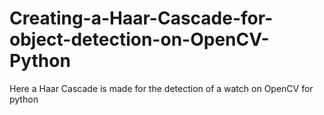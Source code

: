# Creating-a-Haar-Cascade-for-object-detection-on-OpenCV-Python
Here a Haar Cascade is made for the detection of  a watch on OpenCV for python 
